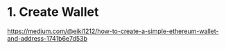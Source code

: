 # 1. Create Wallet

https://medium.com/@eiki1212/how-to-create-a-simple-ethereum-wallet-and-address-1741b6e7d53b
